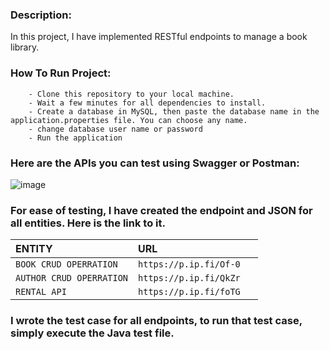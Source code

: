 ### Description:
   In this project, I have implemented RESTful endpoints to manage a book library.

### How To Run Project:
        - Clone this repository to your local machine.
        - Wait a few minutes for all dependencies to install.
        - Create a database in MySQL, then paste the database name in the application.properties file. You can choose any name.
        - change database user name or password
        - Run the application

### Here are the APIs you can test using Swagger or Postman:
![image](https://github.com/ayushraj12009/Olik-Java-Assignment/assets/51042913/ffa979fb-7b15-4d18-aa9b-cf0f98e4a7ba)

### For ease of testing, I have created the endpoint and JSON for all entities. Here is the link to it.


| ENTITY | URL     |                        
| :-------- | :------- | :-------------------------------- 
| `BOOK CRUD OPERRATION`    | `https://p.ip.fi/Of-0` | 
| `AUTHOR CRUD OPERRATION`   | `https://p.ip.fi/QkZr` | 
| `RENTAL API`        | `https://p.ip.fi/foTG` | 

### I wrote the test case for all endpoints, to run that test case, simply execute the Java test file.

